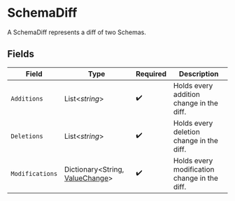 # SchemaDiff

A SchemaDiff represents a diff of two Schemas.


## Fields

| Field                                                                 | Type                                                                  | Required                                                              | Description                                                           |
| --------------------------------------------------------------------- | --------------------------------------------------------------------- | --------------------------------------------------------------------- | --------------------------------------------------------------------- |
| `Additions`                                                           | List<*string*>                                                        | :heavy_check_mark:                                                    | Holds every addition change in the diff.                              |
| `Deletions`                                                           | List<*string*>                                                        | :heavy_check_mark:                                                    | Holds every deletion change in the diff.                              |
| `Modifications`                                                       | Dictionary<String, [ValueChange](../../models/shared/ValueChange.md)> | :heavy_check_mark:                                                    | Holds every modification change in the diff.                          |